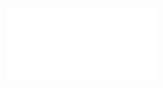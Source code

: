 ![app-inventor-ervaren-dutch-nl.pdf](app-inventor-ervaren-dutch-nl.pdf
"app-inventor-ervaren-dutch-nl.pdf")
